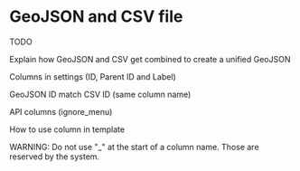 # GeoJSON and CSV file #

TODO

Explain how GeoJSON and CSV get combined to create a unified GeoJSON

Columns in settings (ID, Parent ID and Label)

GeoJSON ID match CSV ID (same column name)

API columns (ignore_menu)

How to use column in template

WARNING: Do not use "_" at the start of a column name. Those are reserved by the system.
